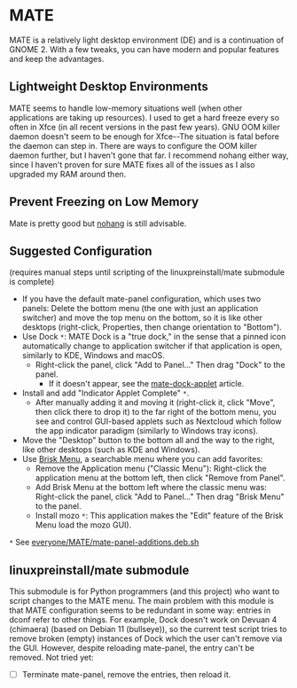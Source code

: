 # MATE

MATE is a relatively light desktop environment (DE) and is a continuation of GNOME 2. With a few tweaks, you can have modern and popular features and keep the advantages.

## Lightweight Desktop Environments
MATE seems to handle low-memory situations well (when other applications are taking up resources). I used to get a hard freeze every so often in Xfce (in all recent versions in the past few years). GNU OOM killer daemon doesn't seem to be enough for Xfce--The situation is fatal before the daemon can step in. There are ways to configure the OOM killer daemon further, but I haven't gone that far. I recommend nohang either way, since I haven't proven for sure MATE fixes all of the issues as I also upgraded my RAM around then.

## Prevent Freezing on Low Memory
Mate is pretty good but [nohang](../nohang.md) is still advisable.


## Suggested Configuration
(requires manual steps until scripting of the linuxpreinstall/mate submodule is complete)
- If you have the default mate-panel configuration, which uses two panels: Delete the bottom menu (the one with just an application switcher) and move the top menu on the bottom, so it is like other desktops (right-click, Properties, then change orientation to "Bottom").
- Use Dock `*`: MATE Dock is a "true dock," in the sense that a pinned icon automatically change to application switcher if that application is open, similarly to KDE, Windows and macOS.
  - Right-click the panel, click "Add to Panel..." Then drag "Dock" to the panel.
    - If it doesn't appear, see the [mate-dock-applet](../devuan/mate-dock-applet.md) article.
- Install and add "Indicator Applet Complete" `*`.
  - After manually adding it and moving it (right-click it, click "Move", then click there to drop it) to the far right of the bottom menu, you see and control GUI-based applets such as Nextcloud which follow the app indicator paradigm (similarly to Windows tray icons).
- Move the "Desktop" button to the bottom all and the way to the right, like other desktops (such as KDE and Windows).
- Use [Brisk Menu](brisk-menu.md), a searchable menu where you can add favorites:
  - Remove the Application menu ("Classic Menu"): Right-click the application menu at the bottom left, then click "Remove from Panel".
  - Add Brisk Menu at the bottom left where the classic menu was: Right-click the panel, click "Add to Panel..." Then drag "Brisk Menu" to the panel.
  - Install mozo `*`: This application makes the "Edit" feature of the Brisk Menu load the mozo GUI).

`*` See [everyone/MATE/mate-panel-additions.deb.sh](../../everyone/MATE/mate-panel-additions.deb.sh)


## linuxpreinstall/mate submodule
This submodule is for Python programmers (and this project) who want to script changes to the MATE menu.
The main problem with this module is that MATE configuration seems to be redundant in some way: entries in dconf refer to other things.
For example, Dock doesn't work on Devuan 4 (chimaera) (based on Debian 11 (bullseye)), so the current test script tries to remove broken (empty) instances of Dock which the user can't remove via the GUI. However, despite reloading mate-panel, the entry can't be removed. Not tried yet:
- [ ] Terminate mate-panel, remove the entries, then reload it.
